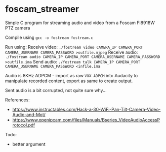 # foscam_streamer
Simple C program for streaming audio and video from a Foscam FI8918W PTZ camera

Compile using `gcc -o fostream fostream.c`

Run using:
Receive video: `./fostream video CAMERA_IP CAMERA_PORT CAMERA_USERNAME CAMERA_PASSWORD >outfile.mjpeg`
Receive audio: `./fostream audio CAMERA_IP CAMERA_PORT CAMERA_USERNAME CAMERA_PASSWORD >outfile.ima`
Send audio: `./fostream talk CAMERA_IP CAMERA_PORT CAMERA_USERNAME CAMERA_PASSWORD <infile.ima`

Audio is 8KHz ADPCM - import as raw `VOX ADPCM` into Audacity to manipulate recorded content, export as same to create output.

Sent audio is a bit corrupted, not quite sure why...

References:
* https://www.instructables.com/Hack-a-30-WiFi-Pan-Tilt-Camera-Video-Audio-and-Mot/
* https://www.openipcam.com/files/Manuals/Bseries_VideoAudioAccessProtocol.pdf

Todo:
* better argument
